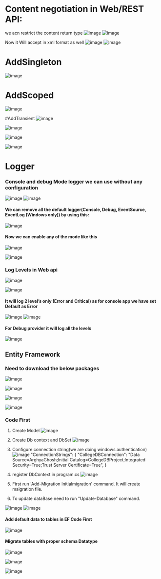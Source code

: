 # Content negotiation in Web/REST API:
we acn restrict the content return type
![image](https://github.com/user-attachments/assets/53bbb292-9527-49c8-819b-03fb09d073cf)
![image](https://github.com/user-attachments/assets/6f60729f-d649-4ae8-8f5e-67349b950d3e)

Now it Will accept in xml format as well
![image](https://github.com/user-attachments/assets/33445ade-029c-4be6-a7d0-01601addd438)
![image](https://github.com/user-attachments/assets/fc964b43-1bbf-4d60-942a-68d39a023cae)

# AddSingleton
![image](https://github.com/user-attachments/assets/06b0d6aa-5c0a-4a53-80ab-f5a4e54d7938)

# AddScoped
![image](https://github.com/user-attachments/assets/9e6f5381-d4b2-4a4c-a61d-e0b02f40d821)

#AddTransient
![image](https://github.com/user-attachments/assets/a9d5952e-43ac-4308-9746-0a7303bd0b9f)

![image](https://github.com/user-attachments/assets/c4919957-dfb8-4ff1-a735-f4ba119b9757)

![image](https://github.com/user-attachments/assets/6a6ea75e-ef79-412d-869d-86370978b6f7)

![image](https://github.com/user-attachments/assets/8091dfd6-bb55-4be7-8e69-cb28b157d0c9)


# Logger
### Console and debug Mode logger we can use without any configuration
 ![image](https://github.com/user-attachments/assets/34683afe-1106-4632-aaa5-4cf938115e1e)
 ![image](https://github.com/user-attachments/assets/a9b27933-28a1-442d-836f-67efdffef6bc)

#### We can remove all the default logger(Console, Debug, EventSource, EventLog (Windows only)) by using this:

![image](https://github.com/user-attachments/assets/8d6917af-853f-467a-805c-a49dedc7754c)

#### Now we can enable any of the mode like this

![image](https://github.com/user-attachments/assets/d846d272-9609-469b-81d5-13fe90b0cf1f)

![image](https://github.com/user-attachments/assets/48d9567a-3a53-4688-9fa4-407994ad55fa)

### Log Levels in Web api
 
![image](https://github.com/user-attachments/assets/9340a845-e71d-486e-9d2a-875cc08cdd0e)

![image](https://github.com/user-attachments/assets/ef204864-f263-4dd1-ba64-3b7627e0a207)

#### It will log 2 level’s only (Error and Critical) as for console app we have set Default as Error
![image](https://github.com/user-attachments/assets/a2653fc0-f85c-416f-a960-364542178604)
![image](https://github.com/user-attachments/assets/cf7fdd1d-f7f2-4b89-b80f-645a1ee1025d)

#### For Debug provider it will log all the levels
 
![image](https://github.com/user-attachments/assets/69753996-28e9-437a-aafa-5e3caabc9d1e)


## Entity Framework
### Need to download the below packages
![image](https://github.com/user-attachments/assets/7a15aa76-5175-4cb5-9dc2-90153ba5a94c)

![image](https://github.com/user-attachments/assets/2be3dd20-a8f2-4634-b47f-602f538167fb)

![image](https://github.com/user-attachments/assets/5c5900ed-17f4-49c1-9f63-5998db88aad8)

![image](https://github.com/user-attachments/assets/6146799b-13e9-47f2-9f6c-d6444c268060)

### Code First
1. Create Model
   ![image](https://github.com/user-attachments/assets/2a6d60e8-d68d-49a7-a8ff-a3a657195346)
2. Create Db context and DbSet
   ![image](https://github.com/user-attachments/assets/811e2f03-05c5-40b0-923e-515409d5da20)
3. Configure connection string(we are doing windows authentication)
   ![image](https://github.com/user-attachments/assets/aa69ab4d-ed1a-4e78-aa4a-d8b7b125b9bf)
   "ConnectionStrings": {
  "CollegeDBConnection": "Data Source=ArghyaGhosh;Initial Catalog=CollegeDBProject;Integrated Security=True;Trust Server Certificate=True",
 }
4. register DbContext in program.cs
   ![image](https://github.com/user-attachments/assets/8cbbb1af-c7d2-4eff-9554-199f4205d365)

5. First run 'Add-Migration Initialmigration' command. It will create maigration file.
6. To update dataBase need to run "Update-Database" command.

![image](https://github.com/user-attachments/assets/4ee0418c-91a7-4a3c-91fe-b33d51d79b97)
![image](https://github.com/user-attachments/assets/8fc650dd-d00c-4cd7-a54f-d2f88f2fc054)

#### Add default data to tables in EF Code First
![image](https://github.com/user-attachments/assets/8347ae22-e8b8-4179-9c36-51fb2e621b42)

#### Migrate tables with proper schema Datatype
![image](https://github.com/user-attachments/assets/c2fa0d66-3891-401b-8b04-cb6518442fce)

![image](https://github.com/user-attachments/assets/c226d0f4-5ce4-4e43-8378-09ebd8d61b99)

![image](https://github.com/user-attachments/assets/a134cad2-d69d-4dc9-82e0-7f56d7da2bcc)









   
 
 








